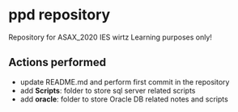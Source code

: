 # ppd repository
Repository for ASAX_2020 IES wirtz
Learning purposes only!

## Actions performed
- update README.md and perform first commit in the repository
- add **Scripts**: folder to store sql server related scripts
- add **oracle**: folder to store Oracle DB related notes and scripts
